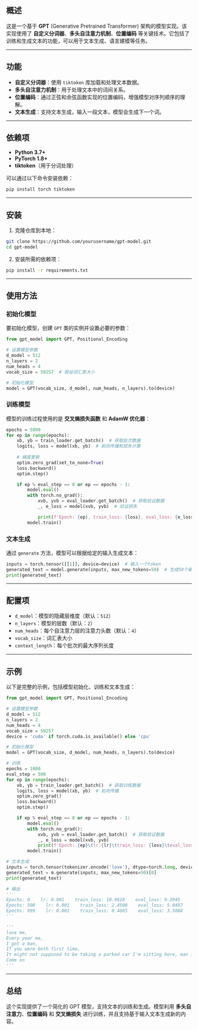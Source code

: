 ## 概述
这是一个基于 **GPT** (Generative Pretrained Transformer) 架构的模型实现。该实现使用了 **自定义分词器**、**多头自注意力机制**、**位置编码** 等关键技术。它包括了训练和生成文本的功能，可以用于文本生成、语言建模等任务。

---

## 功能
- **自定义分词器**：使用 `tiktoken` 库加载和处理文本数据。
- **多头自注意力机制**：用于处理文本中的词间关系。
- **位置编码**：通过正弦和余弦函数实现的位置编码，增强模型对序列顺序的理解。
- **文本生成**：支持文本生成，输入一段文本，模型会生成下一个词。

---

## 依赖项
- **Python 3.7+**
- **PyTorch 1.8+**
- **tiktoken**（用于分词处理）

可以通过以下命令安装依赖：

```bash
pip install torch tiktoken
```

---

## 安装
1. 克隆仓库到本地：

```bash
git clone https://github.com/yourusername/gpt-model.git
cd gpt-model
```

2. 安装所需的依赖项：

```bash
pip install -r requirements.txt
```

---

## 使用方法

### 初始化模型
要初始化模型，创建 `GPT` 类的实例并设置必要的参数：

```python
from gpt_model import GPT, Positional_Encoding

# 设置模型参数
d_model = 512
n_layers = 2
num_heads = 4
vocab_size = 50257  # 假设词汇表大小

# 初始化模型
model = GPT(vocab_size, d_model, num_heads, n_layers).to(device)
```

### 训练模型
模型的训练过程使用的是 **交叉熵损失函数** 和 **AdamW 优化器**：

```python
epochs = 5000
for ep in range(epochs):
    xb, yb = train_loader.get_batch()  # 获取批次数据
    logits, loss = model(xb, yb)  # 前向传播和损失计算
    
    # 梯度更新
    optim.zero_grad(set_to_none=True)
    loss.backward()
    optim.step()

    if ep % eval_step == 0 or ep == epochs - 1:
        model.eval()
        with torch.no_grad():
            xvb, yvb = eval_loader.get_batch()  # 获取验证数据
            _, e_loss = model(xvb, yvb)  # 验证损失

            print(f'Epoch: {ep}, train_loss: {loss}, eval_loss: {e_loss}')
        model.train()
```

### 文本生成
通过 `generate` 方法，模型可以根据给定的输入生成文本：

```python
inputs = torch.tensor([[1]], device=device)  # 输入一个token
generated_text = model.generate(inputs, max_new_tokens=50)  # 生成50个新token
print(generated_text)
```

---

## 配置项
- `d_model`：模型的隐藏层维度（默认：`512`）
- `n_layers`：模型的层数（默认：`2`）
- `num_heads`：每个自注意力层的注意力头数（默认：`4`）
- `vocab_size`：词汇表大小
- `context_length`：每个批次的最大序列长度

---

## 示例
以下是完整的示例，包括模型初始化、训练和文本生成：

```python
from gpt_model import GPT, Positional_Encoding

# 设置模型参数
d_model = 512
n_layers = 2
num_heads = 4
vocab_size = 50257
device = 'cuda' if torch.cuda.is_available() else 'cpu'

# 初始化模型
model = GPT(vocab_size, d_model, num_heads, n_layers).to(device)

# 训练
epochs = 1000
eval_step = 500
for ep in range(epochs):
    xb, yb = train_loader.get_batch()  # 获取训练数据
    logits, loss = model(xb, yb)  # 前向传播
    optim.zero_grad()
    loss.backward()
    optim.step()

    if ep % eval_step == 0 or ep == epochs - 1:
        model.eval()
        with torch.no_grad():
            xvb, yvb = eval_loader.get_batch()  # 获取验证数据
            _, e_loss = model(xvb, yvb)
            print(f'Epoch: {ep}\tlr:{lr}\ttrain_loss: {loss}\teval_loss: {e_loss}')
        model.train()

# 文本生成
inputs = torch.tensor(tokenizer.encode('love'), dtype=torch.long, device=device).unsqueeze(0)
generated_text = m.generate(inputs, max_new_tokens=50)[0]
print(generated_text)

# 输出
'''
Epochs: 0    lr: 0.001    train_loss: 10.9810    eval_loss: 9.3945
Epochs: 500    lr: 0.001    train_loss: 2.4500    eval_loss: 5.0497
Epochs: 999    lr: 0.001    train_loss: 0.4665    eval_loss: 3.5088
'''

'''
love me,
Every year me,
I got a man,
If you were both first time,
It might not supposed to be taking a parked car I'm sitting here, man is old friend by the field in love,
Come on
'''
```

---

## 总结
这个实现提供了一个简化的 GPT 模型，支持文本的训练和生成。模型利用 **多头自注意力**、**位置编码** 和 **交叉熵损失** 进行训练，并且支持基于输入文本生成新的内容。
